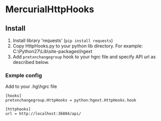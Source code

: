 # MercurialHttpHooks

## Install
1. Install library 'requests' (`pip install requests`)
2. Copy HttpHooks.py to your python lib directory.
For example: C:\Python27\Lib\site-packages\hgext
3. Add `pretxnchangegroup` hook to your hgrc file and specify API url as described below.

### Exmple config

Add to your .hg\hgrc file
```
[hooks]
pretxnchangegroup.HttpHooks = python:hgext.HttpHooks.hook

[httphooks]
url = http://localhost:36884/api/
```
